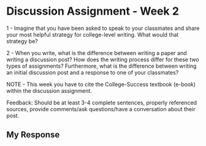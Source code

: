 # Discussion Assignment - Week 2

1 - Imagine that you have been asked to speak to your classmates and share your most helpful strategy for college-level writing. What would that strategy be?

2 - When you write, what is the difference between writing a paper and writing a discussion post? How does the writing process differ for these two types of assignments? Furthermore, what is the difference between writing an initial discussion post and a response to one of your classmates?

NOTE - This week you have to cite the College-Success textbook (e-book) within the discussion assignment.

Feedback: Should be at least 3-4 complete sentences, properly referenced sources, provide comments/ask questions/have a conversation about their post.

## My Response
